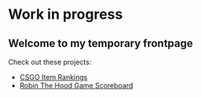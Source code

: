 # Work in progress

## Welcome to my temporary frontpage

Check out these projects:
- [CSGO Item Rankings](http://notrasmus.com/csgoitemranker)
- [Robin The Hood Game Scoreboard](http://notrasmus.com/robinthehoodhighscore)
